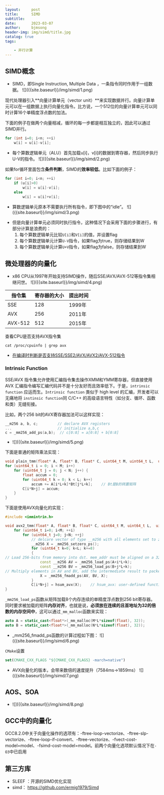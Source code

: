 ```yaml
---
layout:     post
title:      SIMD
subtitle:   
date:       2023-03-07
author:     bjmsong
header-img: img/simd/title.jpg
catalog: true
tags:

    - 并行计算
---
```


## SIMD概念

<ul> 
<li markdown="1">
SIMD，即Single Instruction, Multiple Data ，一条指令同时作用于一组数据。
![]({{site.baseurl}}/img/simd/1.png) 
</li> 
</ul> 

现代处理器引入**向量计算单元（vector unit）**来实现数据并行。向量计算单元可以在一组数据上执行向量化指令。比方说，一个512位的向量计算单元可以同时计算16个单精度浮点数的加法。

下面的例子在做两个向量相减，循环的每一步都是相互独立的，因此可以通过SIMD并行。

```c++
for (int i=0; i<n; ++i)
	w[i] = u[i]-v[i];
```

<ul> 
<li markdown="1">
每个算数逻辑单元（ALU）首先加载u[i]，v[i]的数据到寄存器，然后同步执行U-V的指令。
![]({{site.baseurl}}/img/simd/2.png) 
</li> 
</ul> 

如果for循环里面包含**条件判断**，SIMD的**效率较低**。比如下面的例子：

```c++
for (int i=0; i<n; ++i)
	if (u[i]>0)
		w[i] = u[i]-v[i];
	else
		w[i] = u[i]+v[i];
```

<ul> 
<li markdown="1">
算数逻辑单元原本不需要执行所有指令，即下图中的“idle”。
![]({{site.baseurl}}/img/simd/3.png) 
</li> 
</ul> 

- 但是向量计算单元必须同时执行指令，这种情况下会采用下面的步骤进行，有部分计算是浪费的：
  1. 每个算数逻辑单元比较`U[i]`和`V[i]`的值，并设置flag
  2. 每个算数逻辑单元计算`U-V`指令，如果flag为true，则存储结果到W
  3. 每个算数逻辑单元计算`U+V`指令，如果flag为false，则存储结果到W



## 微处理器的向量化

<ul> 
<li markdown="1">
x86 CPU从1997年开始支持SIMD操作，随后SSE/AVX/AVX-512等指令集相继问世。
![]({{site.baseurl}}/img/simd/4.png) 
</li> 
</ul> 



| 指令集  | 寄存器的大小 | 提出时间 |
| ------- | ------------ | -------- |
| SSE     | 128          | 1999年   |
| AVX     | 256          | 2011年   |
| AVX-512 | 512          | 2015年   |


查看CPU是否支持AVX指令集

```shell
cat /proc/cpuinfo | grep avx
```

- [在编译时判断是否支持SSE/SSE2/AVX/AVX2/AVX-512指令](https://blog.csdn.net/qq_20880415/article/details/105967740)



### Intrinsic Function

SSE/AVX 指令集允许使用汇编指令集去操作XMM和YMM寄存器，但直接使用AVX 汇编指令编写汇编代码并不是十分友好而且效率低下。于是，`intrinsic function` 应运而生。`Intrinsic function` 类似于 high level 的汇编，开发者可以无痛地将 `instinsic function`同 C/C++ 的高级语言特性（如分支、循环、函数和类）无缝衔接。

比如，两个256 bit的AVX寄存器加法可以这样实现：

```c++
__m256 a, b, c;         // declare AVX registers
...                     // initialize a,b,c
c = _mm256_add_ps(a,b);  // c[0:8] = a[0:8] + b[0:8]
```

<ul> 
<li markdown="1">
![]({{site.baseurl}}/img/simd/5.png) 
</li> 
</ul> 

下面是普通的矩阵乘法实现：

```c++
void plain_tmm(float* A, float* B, float* C, uint64_t M, uint64_t L,  uint64_t N){
for (uint64_t i = 0; i < M; i++)
    for (uint64_t j = 0; j < N; j++) {
        float accum = 0;
        for (uint64_t k = 0; k < L; k++)
            accum += A[i*L+k]*Bt[j*L+k];    // Bt是B的转置矩阵
        C[i*N+j] = accum;
    }
}
```

下面是使用AVX向量化的实现：

```c++
#include <immintrin.h>

void avx2_tmm(float* A, float* B, float* C, uint64_t M, uint64_t L,  uint64_t N){
    for (uint64_t i=0; i<M; ++i)
        for (uint64_t j=0; j<N; ++j)
            // delcare vector of type __m256 with all elements set to zero
            __m256 X = _mm256_setzero_ps();     
    		for (uint64_t k=0; k<L; k+=8)
            {
// Load 256-bits from memory into dst. mem_addr must be aligned on a 32-byte boundary
                const __m256 AV = _mm256_load_ps(A+i*L+k);
                const __m256 BV = _mm256_load_ps(B+j*L+k);
// Multiply elements in AV and BV, add the intermediate result to packed elements in X
                X = _mm256_fmadd_ps(AV, BV, X);
            }
    		C[i*N+j] = hsum_avx(X);    // hsum_avx: user-defined function
}
```

`_mm256_load_ps`函数从矩阵加载8个内存连续的单精度浮点数到256 bit寄存器。同时要求被加载的矩阵**内存对齐**，也就是说，**必须放在连续的且首地址为32的倍数的内存空间中**，这可以通过`_mm_malloc`函数来实现：

```c++
auto A = static_cast<float*>(_mm_malloc(M*L*sizeof(float), 32));
auto B = static_cast<float*>(_mm_malloc(N*L*sizeof(float), 32));
```

<ul> 
<li markdown="1">
_mm256_fmadd_ps函数的计算过程如下图：
![]({{site.baseurl}}/img/simd/6.png) 
</li> 
</ul> 

`CMake`设置

```cmake
set(CMAKE_CXX_FLAGS "${CMAKE_CXX_FLAGS} -march=native")
```

<ul> 
<li markdown="1">
AVX向量化的版本，会带来数倍的速度提升（7584ms->1859ms）
![]({{site.baseurl}}/img/simd/7.png) 
</li> 
</ul> 



## AOS、SOA

<ul> 
<li markdown="1">
![]({{site.baseurl}}/img/simd/8.png) 
</li> 
</ul> 



## GCC中的向量化

GCC8.2.0中关于向量化操作的选项有：-ftree-loop-vectorize、-ftree-slp-vectorize、-ftree-loop-if-convert、-ftree-vectorize、-fvect-cost-model=model、-fsimd-cost-model=model。前两个向量化选项默认情况下在`-O3`中已启用



## 第三方库

- SLEEF ：开源的SIMD优化实现
- simd： https://github.com/ermig1979/Simd


